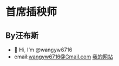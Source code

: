 # 首席插秧师
## By汪布斯
- 👋 Hi, I’m @wangyw6716
- email:wangyw6716@Gmail.com
[我的网站](https://www.wobs.top/)
